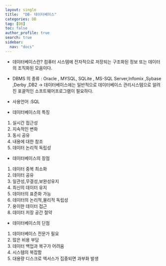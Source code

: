```yaml
---
layout: single
title:  "DB- 데이터베이스"
categories: DB
tag: [DB]
toc: false
author_profile: true
search: true
sidebar:
  nav: "docs"
---
```



- 데이터베이스란? 
컴퓨터 시스템에 전자적으로 저장되는 구조화된 정보 또는 데이터의 조직화된 모음이다.


- DBMS 의 종류 : Oracle , MYSQL, SQLite , MS-SQL Server,Infomix ,Sybase ,Derby ,DB2 
-> 데이터베이스에는 일반적으로 데이터베이스 관리시스템으로 알려진 포괄적인 소프트웨어프로그램이 필요하다.

- 사용언어 :SQL

- 데이터베이스의 특징
1. 실시간 접근성
2. 지속적인 변화
3. 동시 공유
4. 내용에 대한 참조
5. 데이터 논리적 독립성

- 데이터베이스의 장점
1. 데이터 중복 최소화
2. 데이터 공유
3. 일관성,무결성,보완성유지
4. 최신의 데이터 유지
5. 데이터의 표준화 가능
6. 데이터의 논리적,물리적 독립성
7. 용이한 데이터 접근
8. 데이터 저장 공간 절약

- 데이터베이스의 단점
1. 데이터베이스 전문가 필요
2. 많은 비용 부담
3. 데이터 백업과 복구가 어려움
4. 시스템의 복잡함
5. 대용량 디스크로 엑서스가 집중되면 과부화 발생

